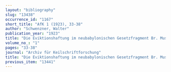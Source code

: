 ```yaml
---
layout: "bibliography"
slug: "13438"
occurrence_id: "1167"
short_title: "AfK 1 (1923), 33-38"
author: "Schwenzner, Walter"
publication_year: "1923"
title: "Die Eviktionshaftung im neubabylonischen Gesetzfragment Br. Mus. 82-7-14,988,"
volume_no_: "1"
pages: "33-38"
journal: "Archiv für Keilschriftforschung"
title: "Die Eviktionshaftung im neubabylonischen Gesetzfragment Br. Mus. 82-7-14,988,"
previous_item: "13441"
---
```

